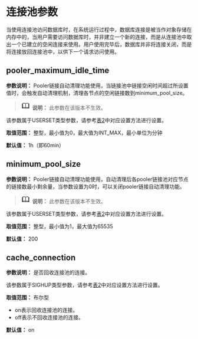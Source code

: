 # 连接池参数

当使用连接池访问数据库时，在系统运行过程中，数据库连接是被当作对象存储在内存中的，当用户需要访问数据库时，并非建立一个新的连接，而是从连接池中取出一个已建立的空闲连接来使用。用户使用完毕后，数据库并非将连接关闭，而是将连接放回连接池中，以供下一个请求访问使用。

## pooler\_maximum\_idle\_time<a name="zh-cn_topic_0283137648_zh-cn_topic_0237124740_section0388813204"></a>

**参数说明：** Pooler链接自动清理功能使用，当链接池中链接空闲时间超过所设置值时，会触发自动清理机制，清理各节点的空闲链接数到minimum\_pool\_size。

>![](public_sys-resources/icon-note.png) **说明：** 
>此参数在该版本不生效。

该参数属于USERSET类型参数，请参考[表2](重设参数.md#zh-cn_topic_0283137176_zh-cn_topic_0237121562_zh-cn_topic_0059777490_t290c8f15953843db8d8e53d867cd893d)中对应设置方法进行设置。

**取值范围：** 整型，最小值为0，最大值为INT\_MAX，最小单位为分钟

**默认值：** 1h（即60min）

## minimum\_pool\_size<a name="zh-cn_topic_0283137648_zh-cn_topic_0237124740_section16829755181011"></a>

**参数说明：** Pooler链接自动清理功能使用，自动清理后各pooler链接池对应节点的链接数最小剩余量，当参数设置为0时，可以关闭pooler链接自动清理功能。

>![](public_sys-resources/icon-note.png) **说明：** 
>此参数在该版本不生效。

该参数属于USERSET类型参数，请参考[表2](重设参数.md#zh-cn_topic_0283137176_zh-cn_topic_0237121562_zh-cn_topic_0059777490_t290c8f15953843db8d8e53d867cd893d)中对应设置方法进行设置。

**取值范围：** 整型，最小值为1，最大值为65535

**默认值：** 200

## cache\_connection<a name="zh-cn_topic_0237124740_zh-cn_topic_0059778940_s450db879c7f442bba4c36ebf022f7e09"></a>

**参数说明：** 是否回收连接池的连接。

该参数属于SIGHUP类型参数，请参考[表2](重设参数.md#zh-cn_topic_0237121562_zh-cn_topic_0059777490_t290c8f15953843db8d8e53d867cd893d)中对应设置方法进行设置。

**取值范围：** 布尔型

-   on表示回收连接池的连接。
-   off表示不回收连接池的连接。

**默认值：** on

